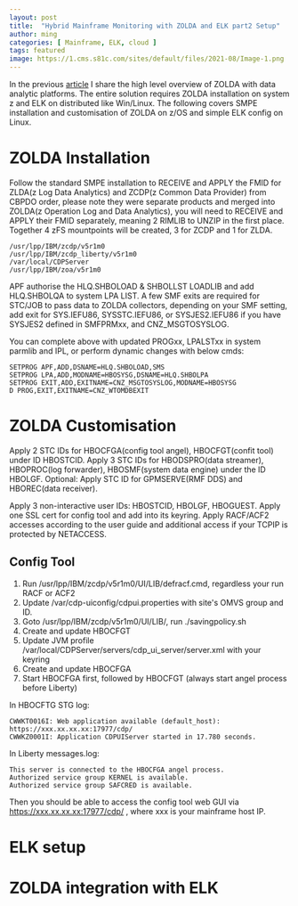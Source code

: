 ```yaml
---
layout: post
title:  "Hybrid Mainframe Monitoring with ZOLDA and ELK part2 Setup"
author: ming
categories: [ Mainframe, ELK, cloud ]
tags: featured
image: https://1.cms.s81c.com/sites/default/files/2021-08/Image-1.png
---
```

In the previous [article](https://mainframe2cloud.com/Hybrid-Mainframe-Monitoring-with-ZOLDA&ELK/) I share the high level overview of ZOLDA with data analytic platforms. The entire solution requires ZOLDA installation on system z and ELK on distributed like Win/Linux. The following covers SMPE installation and customisation of ZOLDA on z/OS and simple ELK config on Linux.

# ZOLDA Installation
Follow the standard SMPE installation to RECEIVE and APPLY the FMID for ZLDA(z Log Data Analytics) and ZCDP(z Common Data Provider) from CBPDO order, please note they were separate products and merged into ZOLDA(z Operation Log and Data Analytics), you will need to RECEIVE and APPLY their FMID separately, meaning 2 RIMLIB to UNZIP in the first place. Together 4 zFS mountpoints will be created, 3 for ZCDP and 1 for ZLDA.

    /usr/lpp/IBM/zcdp/v5r1m0                     
    /usr/lpp/IBM/zcdp_liberty/v5r1m0
    /var/local/CDPServer             
    /usr/lpp/IBM/zoa/v5r1m0                                 

APF authorise the HLQ.SHBOLOAD & SHBOLLST LOADLIB and add HLQ.SHBOLQA to system LPA LIST. A few SMF exits are required for STC/JOB to pass data to ZOLDA collectors, depending on your SMF setting, add exit for SYS.IEFU86, SYSSTC.IEFU86, or SYSJES2.IEFU86 if you have SYSJES2 defined in SMFPRMxx, and CNZ_MSGTOSYSLOG.

You can complete above with updated PROGxx, LPALSTxx in system parmlib and IPL, or perform dynamic changes with below cmds:

    SETPROG APF,ADD,DSNAME=HLQ.SHBOLOAD,SMS
    SETPROG LPA,ADD,MODNAME=HBOSYSG,DSNAME=HLQ.SHBOLPA
    SETPROG EXIT,ADD,EXITNAME=CNZ_MSGTOSYSLOG,MODNAME=HBOSYSG
    D PROG,EXIT,EXITNAME=CNZ_WTOMDBEXIT


# ZOLDA Customisation

Apply 2 STC IDs for HBOCFGA(config tool angel), HBOCFGT(confit tool) under ID HBOSTCID.
Apply 3 STC IDs for HBODSPRO(data streamer), HBOPROC(log forwarder), HBOSMF(system data engine) under the ID HBOLGF.
Optional: Apply STC ID for GPMSERVE(RMF DDS) and HBOREC(data receiver).

Apply 3 non-interactive user IDs: HBOSTCID, HBOLGF, HBOGUEST.
Apply one SSL cert for config tool and add into its keyring.
Apply RACF/ACF2 accesses according to the user guide and additional access if your TCPIP is protected by NETACCESS.

## Config Tool
1. Run /usr/lpp/IBM/zcdp/v5r1m0/UI/LIB/defracf.cmd, regardless your run RACF or ACF2
2. Update /var/cdp-uiconfig/cdpui.properties with site's OMVS group and ID.
3. Goto /usr/lpp/IBM/zcdp/v5r1m0/UI/LIB/, run ./savingpolicy.sh
4. Create and update HBOCFGT
5. Update JVM profile /var/local/CDPServer/servers/cdp_ui_server/server.xml with your keyring
6. Create and update HBOCFGA
7. Start HBOCFGA first, followed by HBOCFGT (always start angel process before Liberty)

In HBOCFTG STG log:

    CWWKT0016I: Web application available (default_host): https://xxx.xx.xx.xx:17977/cdp/       
    CWWKZ0001I: Application CDPUIServer started in 17.780 seconds.  
In Liberty messages.log:

    This server is connected to the HBOCFGA angel process.    
    Authorized service group KERNEL is available.             
    Authorized service group SAFCRED is available.                                       

Then you should be able to access the config tool web GUI via https://xxx.xx.xx.xx:17977/cdp/ , where xxx is your mainframe host IP.

# ELK setup



# ZOLDA integration with ELK

